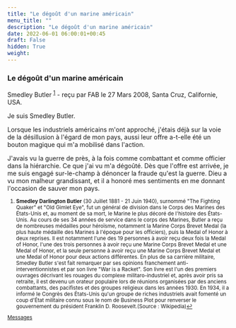```yaml
---
title: "Le dégoût d'un marine américain"
menu_title: ""
description: "Le dégoût d'un marine américain"
date: 2022-06-01 06:00:01+00:45
draft: False
hidden: True
weight:
---
```

### Le dégoût d'un marine américain

Smedley Butler <sup id="a1">[1](#f1)</sup> - reçu par FAB le 27 Mars 2008, Santa Cruz, Californie, USA.

Je suis Smedley Butler.

Lorsque les industriels américains m'ont approché, j'étais déjà sur la voie de la désillusion à l'égard de mon pays, aussi leur offre a-t-elle été un bouton magique qui m'a mobilisé dans l'action.

J'avais vu la guerre de près, à la fois comme combattant et comme officier dans la hiérarchie. Ce que j'ai vu m'a dégoûté. Dès que l'offre est arrivée, je me suis engagé sur-le-champ à dénoncer la fraude qu'est la guerre. Dieu a vu mon malheur grandissant, et il a honoré mes sentiments en me donnant l'occasion de sauver mon pays.
<small>

1. <large id="f1"> **Smedley Darlington Butler** (30 Juillet 1881 - 21 Juin 1940), surnommé "The Fighting Quaker" et "Old Gimlet Eye", fut un général de division dans le Corps des Marines des États-Unis et, au moment de sa mort, le Marine le plus décoré de l'histoire des États-Unis. Au cours de ses 34 années de service dans le corps des Marines, Butler a reçu de nombreuses médailles pour héroïsme, notamment la Marine Corps Brevet Medal (la plus haute médaille des Marines à l'époque pour les officiers), puis la Medal of Honor à deux reprises. Il est notamment l'une des 19 personnes à avoir reçu deux fois la Medal of Honor, l'une des trois personnes à avoir reçu une Marine Corps Brevet Medal et une Medal of Honor, et la seule personne à avoir reçu une Marine Corps Brevet Medal et une Medal of Honor pour deux actions différentes. En plus de sa carrière militaire, Smedley Butler s'est fait remarquer par ses opinions franchement anti-interventionnistes et par son livre "War is a Racket". Son livre est l'un des premiers ouvrages décrivant les rouages du complexe militaro-industriel et, après avoir pris sa retraite, il est devenu un orateur populaire lors de réunions organisées par des anciens combattants, des pacifistes et des groupes religieux dans les années 1930. En 1934, il a informé le Congrès des États-Unis qu'un groupe de riches industriels avait fomenté un coup d'État militaire connu sous le nom de Business Plot pour renverser le gouvernement du président Franklin D. Roosevelt.(Source : Wikipedia)[↩](#a1)

[Messages](/fr-contemporary-messages/fr-contemporary-messages-by-date-order/fr-contemporary-messages-2008)